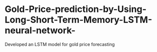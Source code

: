 # Gold-Price-prediction-by-Using-Long-Short-Term-Memory-LSTM-neural-network-
Developed an LSTM model for gold price forecasting
